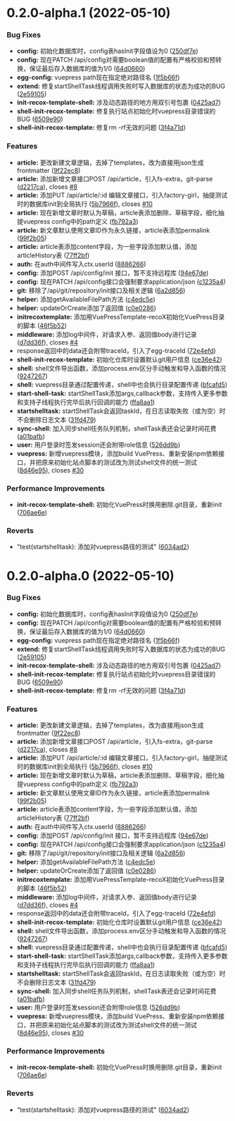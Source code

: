 

# 0.2.0-alpha.1 (2022-05-10)


### Bug Fixes

* **config:** 初始化数据库时，config表hasInit字段值设为0 ([250df7e](https://github.com/shadowfish07/VuePressAdmin-backend/commit/250df7e5ceba242ed2ab18d4caa43fc01ca16e89))
* **config:** 现在PATCH /api/config对需要boolean值的配置有严格校验和预转换，保证最后存入数据库的值为1/0 ([64d0660](https://github.com/shadowfish07/VuePressAdmin-backend/commit/64d06604051fdcac067449686348fd2b11743996))
* **egg-config:** vuepress path现在指定绝对路径名 ([1f5b66f](https://github.com/shadowfish07/VuePressAdmin-backend/commit/1f5b66f1594be2e6d2f30eb0a5ca5d966dff1983))
* **extend:** 修复startShellTask线程调用失败时写入数据库的状态为成功的BUG ([2e59105](https://github.com/shadowfish07/VuePressAdmin-backend/commit/2e591057ce9877e4c262f77f73703c121dbdc387))
* **init-recox-template-shell:** 涉及动态路径的地方用双引号包裹 ([0425ad7](https://github.com/shadowfish07/VuePressAdmin-backend/commit/0425ad7c88835657ee15c87ff0f11644038051be))
* **shell-init-recox-template:** 修复执行站点初始化时vuepress目录错误的BUG ([6509e90](https://github.com/shadowfish07/VuePressAdmin-backend/commit/6509e903d7ffd2175862ca2015d1e42cdf6b0f79))
* **shell-init-recox-template:** 修复rm -rf无效的问题 ([3f4a71d](https://github.com/shadowfish07/VuePressAdmin-backend/commit/3f4a71d138398834d2c4e9b4dcaf5bda0c549fa8))


### Features

* **article:** 更改新建文章逻辑，去掉了templates，改为直接用json生成frontmatter ([9f22ec8](https://github.com/shadowfish07/VuePressAdmin-backend/commit/9f22ec8436085f3e9a67ea5bc999884daaee0373))
* **article:** 添加新增文章接口POST /api/article，引入fs-extra，git-parse ([d2217ca](https://github.com/shadowfish07/VuePressAdmin-backend/commit/d2217caec37a353b2530865ce1659f28fd442099)), closes [#8](https://github.com/shadowfish07/VuePressAdmin-backend/issues/8)
* **article:** 添加PUT /api/article/:id 编辑文章接口，引入factory-girl，抽提测试时的数据库init到全局执行 ([5b7966f](https://github.com/shadowfish07/VuePressAdmin-backend/commit/5b7966f859644cee153ec976bee50e8903e7fbb4)), closes [#10](https://github.com/shadowfish07/VuePressAdmin-backend/issues/10)
* **article:** 现在新增文章时默认为草稿，article表添加删除、草稿字段，细化抽提vuepress config中的path定义 ([fb792a3](https://github.com/shadowfish07/VuePressAdmin-backend/commit/fb792a3ae4035273060a7b6f56deb07000aca60d))
* **article:** 新文章默认使用文章ID作为永久链接，article表添加permalink ([99f2b05](https://github.com/shadowfish07/VuePressAdmin-backend/commit/99f2b0561af916ff9d38cac81ed32c598cc8e2ef))
* **article:** article表添加content字段，为一些字段添加默认值，添加articleHistory表 ([77ff2bf](https://github.com/shadowfish07/VuePressAdmin-backend/commit/77ff2bf85dd2de6de6f5a00ac0f78d2568db0b4c))
* **auth:** 在auth中间件写入ctx.userId ([8886266](https://github.com/shadowfish07/VuePressAdmin-backend/commit/888626660e40fe6dfde6d5e12c7512bd2544bdf0))
* **config:** 添加POST /api/config/init 接口，暂不支持远程库 ([94e67de](https://github.com/shadowfish07/VuePressAdmin-backend/commit/94e67de901dbc2f81be7b8b758cf033b7546632c))
* **config:** 现在PATCH /api/config接口会强制要求application/json ([c1235a4](https://github.com/shadowfish07/VuePressAdmin-backend/commit/c1235a4db7fba54025123e45b75c62e46a871532))
* **git:** 移除了/api/git/repository/init接口及相关逻辑 ([6a2d856](https://github.com/shadowfish07/VuePressAdmin-backend/commit/6a2d8565f07b99ee3777c1fd550881f96615e97c))
* **helper:** 添加getAvailableFilePath方法 ([c4edc5e](https://github.com/shadowfish07/VuePressAdmin-backend/commit/c4edc5e429d015e3bfcc60c41b1ec7406d84fcf1))
* **helper:** updateOrCreate添加了返回值 ([c0e0286](https://github.com/shadowfish07/VuePressAdmin-backend/commit/c0e0286f241a8bdc190d31127319505cb559ea79))
* **initrecoxtemplate:** 添加用VuePressTemplate-recoX初始化VuePress目录的脚本 ([46f5b52](https://github.com/shadowfish07/VuePressAdmin-backend/commit/46f5b52b55202283c25bbcc082f2d55f6d809396))
* **middleware:** 添加log中间件，对请求入参、返回值body进行记录 ([d7dd36f](https://github.com/shadowfish07/VuePressAdmin-backend/commit/d7dd36fed33efb00c8a27dd2efaa956f9d95c16a)), closes [#4](https://github.com/shadowfish07/VuePressAdmin-backend/issues/4)
* response返回中的data还会附带traceId，引入了egg-traceId ([72e4efd](https://github.com/shadowfish07/VuePressAdmin-backend/commit/72e4efd72e837e8df24da2e9f8c2c9b348aa71bd))
* **shell-init-recox-template:** 初始化仓库时设置默认git用户信息 ([ce36e42](https://github.com/shadowfish07/VuePressAdmin-backend/commit/ce36e42d2f683f982e7cb7c7713a27fa9ff547e1))
* **shell:** shell文件导出函数，添加process.env区分手动触发和导入函数的情况 ([9247267](https://github.com/shadowfish07/VuePressAdmin-backend/commit/92472677f6fd4d51a3bf1d2a98071bc4ee938f15))
* **shell:** vuepress目录通过配置传递，shell中也会执行目录配置传递 ([bfcafd5](https://github.com/shadowfish07/VuePressAdmin-backend/commit/bfcafd59f506b491d54b77705b94b88e44b6e8d5))
* **start-shell-task:** startShellTask添加args,callback参数，支持传入更多参数和支持子线程执行完毕后执行回调的能力 ([ffa8aa1](https://github.com/shadowfish07/VuePressAdmin-backend/commit/ffa8aa15a2faa334b6322ce59d1cea1d0ced1be3))
* **startshelltask:** startShellTask会返回taskId，在日志读取失败（或为空）时不会删除日志文本 ([31fd479](https://github.com/shadowfish07/VuePressAdmin-backend/commit/31fd479d26a170e3e2ad42a82dd0d25f3401bd92))
* **sync-shell:** 加入同步shell任务队列机制，shellTask表还会记录时间花费 ([a01bafb](https://github.com/shadowfish07/VuePressAdmin-backend/commit/a01bafb8282b57b548df2bce5dc41ea256a481dc))
* **user:** 用户登录时签发session还会附带role信息 ([526dd9b](https://github.com/shadowfish07/VuePressAdmin-backend/commit/526dd9b3c9ec0d266253ccb07eca90b5772718a0))
* **vuepress:** 新增vuepress模块，添加build VuePress、重新安装npm依赖接口，并把原来初始化站点脚本的测试改为测试shell文件的统一测试 ([8d46e95](https://github.com/shadowfish07/VuePressAdmin-backend/commit/8d46e9514efec065b7e46f97ef30d951a5076c5e)), closes [#30](https://github.com/shadowfish07/VuePressAdmin-backend/issues/30)


### Performance Improvements

* **init-recox-template-shell:** 初始化VuePress时换用删除.git目录，重新init ([706ae6e](https://github.com/shadowfish07/VuePressAdmin-backend/commit/706ae6e7438db474fc788b3dd5d4d7801fdf5bc0))


### Reverts

* "test(startshelltask): 添加对vuepress路径的测试" ([6034ad2](https://github.com/shadowfish07/VuePressAdmin-backend/commit/6034ad268fe72aa3bfd92f60a8936a5ec5c1864f))

# 0.2.0-alpha.0 (2022-05-10)


### Bug Fixes

* **config:** 初始化数据库时，config表hasInit字段值设为0 ([250df7e](https://github.com/shadowfish07/VuePressAdmin-backend/commit/250df7e5ceba242ed2ab18d4caa43fc01ca16e89))
* **config:** 现在PATCH /api/config对需要boolean值的配置有严格校验和预转换，保证最后存入数据库的值为1/0 ([64d0660](https://github.com/shadowfish07/VuePressAdmin-backend/commit/64d06604051fdcac067449686348fd2b11743996))
* **egg-config:** vuepress path现在指定绝对路径名 ([1f5b66f](https://github.com/shadowfish07/VuePressAdmin-backend/commit/1f5b66f1594be2e6d2f30eb0a5ca5d966dff1983))
* **extend:** 修复startShellTask线程调用失败时写入数据库的状态为成功的BUG ([2e59105](https://github.com/shadowfish07/VuePressAdmin-backend/commit/2e591057ce9877e4c262f77f73703c121dbdc387))
* **init-recox-template-shell:** 涉及动态路径的地方用双引号包裹 ([0425ad7](https://github.com/shadowfish07/VuePressAdmin-backend/commit/0425ad7c88835657ee15c87ff0f11644038051be))
* **shell-init-recox-template:** 修复执行站点初始化时vuepress目录错误的BUG ([6509e90](https://github.com/shadowfish07/VuePressAdmin-backend/commit/6509e903d7ffd2175862ca2015d1e42cdf6b0f79))
* **shell-init-recox-template:** 修复rm -rf无效的问题 ([3f4a71d](https://github.com/shadowfish07/VuePressAdmin-backend/commit/3f4a71d138398834d2c4e9b4dcaf5bda0c549fa8))


### Features

* **article:** 更改新建文章逻辑，去掉了templates，改为直接用json生成frontmatter ([9f22ec8](https://github.com/shadowfish07/VuePressAdmin-backend/commit/9f22ec8436085f3e9a67ea5bc999884daaee0373))
* **article:** 添加新增文章接口POST /api/article，引入fs-extra，git-parse ([d2217ca](https://github.com/shadowfish07/VuePressAdmin-backend/commit/d2217caec37a353b2530865ce1659f28fd442099)), closes [#8](https://github.com/shadowfish07/VuePressAdmin-backend/issues/8)
* **article:** 添加PUT /api/article/:id 编辑文章接口，引入factory-girl，抽提测试时的数据库init到全局执行 ([5b7966f](https://github.com/shadowfish07/VuePressAdmin-backend/commit/5b7966f859644cee153ec976bee50e8903e7fbb4)), closes [#10](https://github.com/shadowfish07/VuePressAdmin-backend/issues/10)
* **article:** 现在新增文章时默认为草稿，article表添加删除、草稿字段，细化抽提vuepress config中的path定义 ([fb792a3](https://github.com/shadowfish07/VuePressAdmin-backend/commit/fb792a3ae4035273060a7b6f56deb07000aca60d))
* **article:** 新文章默认使用文章ID作为永久链接，article表添加permalink ([99f2b05](https://github.com/shadowfish07/VuePressAdmin-backend/commit/99f2b0561af916ff9d38cac81ed32c598cc8e2ef))
* **article:** article表添加content字段，为一些字段添加默认值，添加articleHistory表 ([77ff2bf](https://github.com/shadowfish07/VuePressAdmin-backend/commit/77ff2bf85dd2de6de6f5a00ac0f78d2568db0b4c))
* **auth:** 在auth中间件写入ctx.userId ([8886266](https://github.com/shadowfish07/VuePressAdmin-backend/commit/888626660e40fe6dfde6d5e12c7512bd2544bdf0))
* **config:** 添加POST /api/config/init 接口，暂不支持远程库 ([94e67de](https://github.com/shadowfish07/VuePressAdmin-backend/commit/94e67de901dbc2f81be7b8b758cf033b7546632c))
* **config:** 现在PATCH /api/config接口会强制要求application/json ([c1235a4](https://github.com/shadowfish07/VuePressAdmin-backend/commit/c1235a4db7fba54025123e45b75c62e46a871532))
* **git:** 移除了/api/git/repository/init接口及相关逻辑 ([6a2d856](https://github.com/shadowfish07/VuePressAdmin-backend/commit/6a2d8565f07b99ee3777c1fd550881f96615e97c))
* **helper:** 添加getAvailableFilePath方法 ([c4edc5e](https://github.com/shadowfish07/VuePressAdmin-backend/commit/c4edc5e429d015e3bfcc60c41b1ec7406d84fcf1))
* **helper:** updateOrCreate添加了返回值 ([c0e0286](https://github.com/shadowfish07/VuePressAdmin-backend/commit/c0e0286f241a8bdc190d31127319505cb559ea79))
* **initrecoxtemplate:** 添加用VuePressTemplate-recoX初始化VuePress目录的脚本 ([46f5b52](https://github.com/shadowfish07/VuePressAdmin-backend/commit/46f5b52b55202283c25bbcc082f2d55f6d809396))
* **middleware:** 添加log中间件，对请求入参、返回值body进行记录 ([d7dd36f](https://github.com/shadowfish07/VuePressAdmin-backend/commit/d7dd36fed33efb00c8a27dd2efaa956f9d95c16a)), closes [#4](https://github.com/shadowfish07/VuePressAdmin-backend/issues/4)
* response返回中的data还会附带traceId，引入了egg-traceId ([72e4efd](https://github.com/shadowfish07/VuePressAdmin-backend/commit/72e4efd72e837e8df24da2e9f8c2c9b348aa71bd))
* **shell-init-recox-template:** 初始化仓库时设置默认git用户信息 ([ce36e42](https://github.com/shadowfish07/VuePressAdmin-backend/commit/ce36e42d2f683f982e7cb7c7713a27fa9ff547e1))
* **shell:** shell文件导出函数，添加process.env区分手动触发和导入函数的情况 ([9247267](https://github.com/shadowfish07/VuePressAdmin-backend/commit/92472677f6fd4d51a3bf1d2a98071bc4ee938f15))
* **shell:** vuepress目录通过配置传递，shell中也会执行目录配置传递 ([bfcafd5](https://github.com/shadowfish07/VuePressAdmin-backend/commit/bfcafd59f506b491d54b77705b94b88e44b6e8d5))
* **start-shell-task:** startShellTask添加args,callback参数，支持传入更多参数和支持子线程执行完毕后执行回调的能力 ([ffa8aa1](https://github.com/shadowfish07/VuePressAdmin-backend/commit/ffa8aa15a2faa334b6322ce59d1cea1d0ced1be3))
* **startshelltask:** startShellTask会返回taskId，在日志读取失败（或为空）时不会删除日志文本 ([31fd479](https://github.com/shadowfish07/VuePressAdmin-backend/commit/31fd479d26a170e3e2ad42a82dd0d25f3401bd92))
* **sync-shell:** 加入同步shell任务队列机制，shellTask表还会记录时间花费 ([a01bafb](https://github.com/shadowfish07/VuePressAdmin-backend/commit/a01bafb8282b57b548df2bce5dc41ea256a481dc))
* **user:** 用户登录时签发session还会附带role信息 ([526dd9b](https://github.com/shadowfish07/VuePressAdmin-backend/commit/526dd9b3c9ec0d266253ccb07eca90b5772718a0))
* **vuepress:** 新增vuepress模块，添加build VuePress、重新安装npm依赖接口，并把原来初始化站点脚本的测试改为测试shell文件的统一测试 ([8d46e95](https://github.com/shadowfish07/VuePressAdmin-backend/commit/8d46e9514efec065b7e46f97ef30d951a5076c5e)), closes [#30](https://github.com/shadowfish07/VuePressAdmin-backend/issues/30)


### Performance Improvements

* **init-recox-template-shell:** 初始化VuePress时换用删除.git目录，重新init ([706ae6e](https://github.com/shadowfish07/VuePressAdmin-backend/commit/706ae6e7438db474fc788b3dd5d4d7801fdf5bc0))


### Reverts

* "test(startshelltask): 添加对vuepress路径的测试" ([6034ad2](https://github.com/shadowfish07/VuePressAdmin-backend/commit/6034ad268fe72aa3bfd92f60a8936a5ec5c1864f))